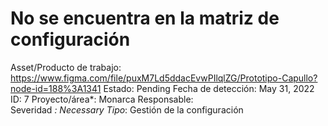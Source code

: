 # No se encuentra en la matriz de configuración

Asset/Producto de trabajo: https://www.figma.com/file/puxM7Ld5ddacEvwPIlqlZG/Prototipo-Capullo?node-id=188%3A1341
Estado: Pending
Fecha de detección: May 31, 2022
ID: 7
Proyecto/área*: Monarca
Responsable:  
Severidad *: Necessary
Tipo*: Gestión de la configuración